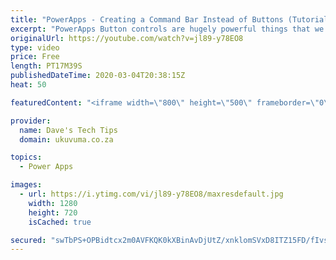 ```yaml
---
title: "PowerApps - Creating a Command Bar Instead of Buttons (Tutorial)"
excerpt: "PowerApps Button controls are hugely powerful things that we use A LOT, but there are some very good reasons to consider using a gallery as a Command Bar to make it easier to manage the 'buttons', logic and business rules in your apps.  In this beginners video tutorial we will demonstrate how to create"
originalUrl: https://youtube.com/watch?v=jl89-y78EO8
type: video
price: Free
length: PT17M39S
publishedDateTime: 2020-03-04T20:38:15Z
heat: 50

featuredContent: "<iframe width=\"800\" height=\"500\" frameborder=\"0\" src=\"https://www.youtube.com/embed/jl89-y78EO8\" allow=\"accelerometer; autoplay; encrypted-media; gyroscope; picture-in-picture\" allowfullscreen></iframe>"

provider:
  name: Dave's Tech Tips
  domain: ukuvuma.co.za

topics:
  - Power Apps

images:
  - url: https://i.ytimg.com/vi/jl89-y78EO8/maxresdefault.jpg
    width: 1280
    height: 720
    isCached: true

secured: "swTbPS+OPBidtcx2m0AVFKQK0kXBinAvDjUtZ/xnklomSVxD8ITZ15FD/fIvsSIH+l38iIEz3JDJGUAQfRbX6GZupn+DcljeHsPq2b3gJSutKascSV4Ru8N0+li5SdQhfRHuMoXiD1t9vsP2+157j1CeGE4p84HX+1XBSRFRs4LyKKO/AwyXp7aLZSOKNZrRGnKD4yUhhpvLwdzzt12pTpnCTwEMpcVaGuiw2dPoRy8yRp2kqFn3VtYmrQGB8sEaGfhcBRV/krhnUsVjONLc38A9RPAb7vw7d1IrGDwICew4E1nDDiQvK85mKNmqNCZVgz2PG7aAsnSiUBpbVrtivcsBr+PiEfU2XPTtQC4X6UzrSnHW1L/eHiXqrt+ezBPduL/iOs+kwD6SOHFMqvv36eARXOnWH1fnMXKsnLTXqGs=;yIZrSrmixelhtFOyR8pmiA=="
---
```


